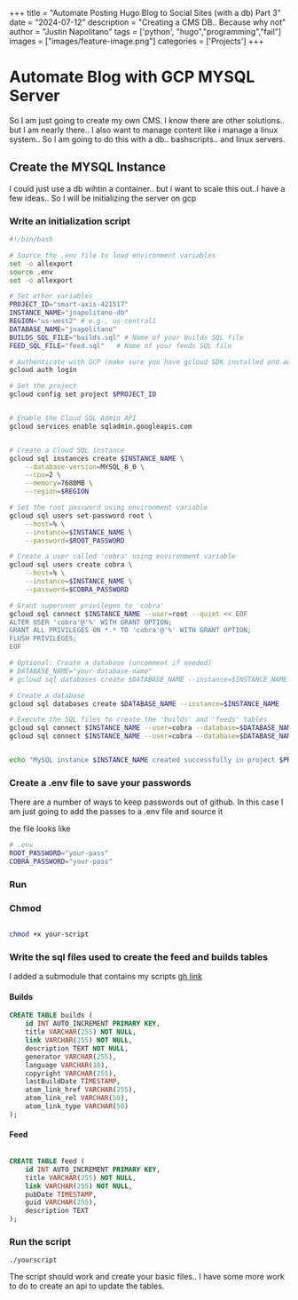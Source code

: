 +++
title =  "Automate Posting Hugo Blog to Social Sites (with a db) Part 3"
date = "2024-07-12"
description = "Creating a CMS DB.. Because why not"
author = "Justin Napolitano"
tags = ['python', "hugo","programming","fail"]
images = ["images/feature-image.png"]
categories = ['Projects']
+++


# Automate Blog with GCP MYSQL Server

So I am just going to create my own CMS.  I know there are other solutions.. but I am nearly there.. I also want to manage content like i manage a linux system.. So I am going to do this with a db.. bashscripts.. and linux servers.  



## Create the MYSQL Instance

I could just use a db wihtin a container.. but i want to scale this out..I have a few ideas.. So I will be initializing the server on gcp

### Write an initialization script


```bash
#!/bin/bash

# Source the .env file to load environment variables
set -o allexport
source .env
set -o allexport

# Set other variables
PROJECT_ID="smart-axis-421517"
INSTANCE_NAME="jnapolitano-db"
REGION="us-west2" # e.g., us-central1
DATABASE_NAME="jnapolitano"
BUILDS_SQL_FILE="builds.sql" # Name of your builds SQL file
FEED_SQL_FILE="feed.sql"   # Name of your feeds SQL file

# Authenticate with GCP (make sure you have gcloud SDK installed and authenticated)
gcloud auth login

# Set the project
gcloud config set project $PROJECT_ID


# Enable the Cloud SQL Admin API
gcloud services enable sqladmin.googleapis.com


# Create a Cloud SQL instance
gcloud sql instances create $INSTANCE_NAME \
    --database-version=MYSQL_8_0 \
    --cpu=2 \
    --memory=7680MB \
    --region=$REGION

# Set the root password using environment variable
gcloud sql users set-password root \
    --host=% \
    --instance=$INSTANCE_NAME \
    --password=$ROOT_PASSWORD

# Create a user called 'cobra' using environment variable
gcloud sql users create cobra \
    --host=% \
    --instance=$INSTANCE_NAME \
    --password=$COBRA_PASSWORD

# Grant superuser privileges to 'cobra'
gcloud sql connect $INSTANCE_NAME --user=root --quiet << EOF
ALTER USER 'cobra'@'%' WITH GRANT OPTION;
GRANT ALL PRIVILEGES ON *.* TO 'cobra'@'%' WITH GRANT OPTION;
FLUSH PRIVILEGES;
EOF

# Optional: Create a database (uncomment if needed)
# DATABASE_NAME="your-database-name"
# gcloud sql databases create $DATABASE_NAME --instance=$INSTANCE_NAME

# Create a database
gcloud sql databases create $DATABASE_NAME --instance=$INSTANCE_NAME

# Execute the SQL files to create the 'builds' and 'feeds' tables
gcloud sql connect $INSTANCE_NAME --user=cobra --database=$DATABASE_NAME --quiet < $BUILDS_SQL_FILE
gcloud sql connect $INSTANCE_NAME --user=cobra --database=$DATABASE_NAME --quiet < $FEED_SQL_FILE


echo "MySQL instance $INSTANCE_NAME created successfully in project $PROJECT_ID with superuser 'cobra' and executed SQL files '$BUILDS_SQL_FILE' and '$FEEDS_SQL_FILE'."


```

### Create a .env file to save your passwords

There are a number of ways to keep passwords out of github. In this case I am just going to add the passes to a .env file and source it 

the file looks like 

```bash
# .env
ROOT_PASSWORD="your-pass"
COBRA_PASSWORD="your-pass"
```

### Run

### Chmod

```bash

chmod +x your-script

```

### Write the sql files used to create the feed and builds tables

I added a submodule that contains my scripts [gh link](https://github.com/justin-napolitano/mysql-config)

#### Builds

```sql
CREATE TABLE builds (
    id INT AUTO_INCREMENT PRIMARY KEY,
    title VARCHAR(255) NOT NULL,
    link VARCHAR(255) NOT NULL,
    description TEXT NOT NULL,
    generator VARCHAR(255),
    language VARCHAR(10),
    copyright VARCHAR(255),
    lastBuildDate TIMESTAMP,
    atom_link_href VARCHAR(255),
    atom_link_rel VARCHAR(50),
    atom_link_type VARCHAR(50)
);
```

#### Feed

```sql 

CREATE TABLE feed (
    id INT AUTO_INCREMENT PRIMARY KEY,
    title VARCHAR(255) NOT NULL,
    link VARCHAR(255) NOT NULL,
    pubDate TIMESTAMP,
    guid VARCHAR(255),
    description TEXT
);


```

### Run the script

```./yourscript```

The script should work and create your basic files.. I have some more work to do to create an api to update the tables.  